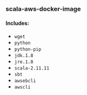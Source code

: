 ### scala-aws-docker-image

#### Includes: 

* `wget`
* `python`
* `python-pip`
* `jdk.1.8`
* `jre.1.8`
* `scala-2.11.11`
* `sbt` 
* `awsebcli`
* `awscli`

